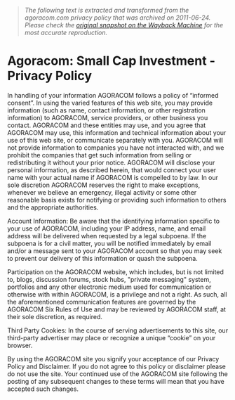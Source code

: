 > *The following text is extracted and transformed from the agoracom.com privacy policy that was archived on 2011-06-24. Please check the [original snapshot on the Wayback Machine](https://web.archive.org/web/20110624214549id_/http%3A//agoracom.com/privacy-policy) for the most accurate reproduction.*

# Agoracom: Small Cap Investment - Privacy Policy

In handling of your information AGORACOM follows a policy of “informed consent”. In using the varied features of this web site, you may provide information (such as name, contact information, or other registration information) to AGORACOM, service providers, or other business you contact. AGORACOM and these entities may use, and you agree that AGORACOM may use, this information and technical information about your use of this web site, or communicate separately with you. AGORACOM will not provide information to companies you have not interacted with, and we prohibit the companies that get such information from selling or redistributing it without your prior notice. AGORACOM will disclose your personal information, as described herein, that would connect your user name with your actual name if AGORACOM is compelled to by law. In our sole discretion AGORACOM reserves the right to make exceptions, whenever we believe an emergency, illegal activity or some other reasonable basis exists for notifying or providing such information to others and the appropriate authorities.

Account Information: Be aware that the identifying information specific to your use of AGORACOM, including your IP address, name, and email address will be delivered when requested by a legal subpoena. If the subpoena is for a civil matter, you will be notified immediately by email and/or a message sent to your AGORACOM account so that you may seek to prevent our delivery of this information or quash the subpoena.

Participation on the AGORACOM website, which includes, but is not limited to, blogs, discussion forums, stock hubs, "private messaging" system, portfolios and any other electronic medium used for communication or otherwise with within AGORACOM, is a privilege and not a right. As such, all the aforementioned communication features are governed by the AGORACOM Six Rules of Use and may be reviewed by AGORACOM staff, at their sole discretion, as required. 

Third Party Cookies: In the course of serving advertisements to this site, our third-party advertiser may place or recognize a unique “cookie” on your browser.

By using the AGORACOM site you signify your acceptance of our Privacy Policy and Disclaimer. If you do not agree to this policy or disclaimer please do not use the site. Your continued use of the AGORACOM site following the posting of any subsequent changes to these terms will mean that you have accepted such changes. 
